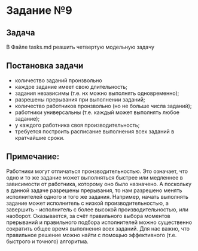 # Задание №9 
## Задача  
В Файле tasks.md реашить четвертую модельную задачу 
## Постановка задачи
- количество заданий пронзвольно
- каждое задание имеет свою длительность;
- задания независимы (т.е. нх можно выполнять одновременно);
- разрешены прерывания при выполнении заданий;
- количество работников пронзвольно (но не больше числа заданий);
- работники универсальны (т.е. каждый может выполнять любое задание);
- у каждого работника своя производительность;
- требуется построить расписание выполнения всех заданий в кратчайшие сроки.
## Примечание:
Работники могут отличаться пронзводительностью. Это означает, что одно и то же задание может выполняться быстрее или медленнее в зависимости от 
работника, которому оно было назначено. А поскольку в данной задаче разрешены прерывания, то нам разрешено менять исполнителей одного и того же задания. 
Например, начать выполнять задание может исполнитель с низкой производительностью, а завершить - исполнитель с более высокой производительностью, или 
наоборот. Оказывается, за счёт правильного выбора моментов прерываний и правильного подбора исполнителей можно существенно сократить общее время 
выполнения всех заданий. Для нас важно, что правильное решение можно найти с помощью эффективного (т.е. быстрого и точного) алгоритма.
